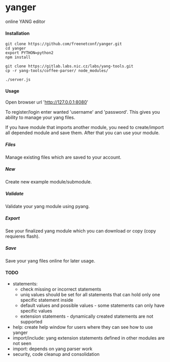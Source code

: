 yanger
======

online YANG editor

#### Installation
    git clone https://github.com/freenetconf/yanger.git
    cd yanger
	export PYTHON=python2
    npm install

	git clone https://gitlab.labs.nic.cz/labs/yang-tools.git
	cp -r yang-tools/coffee-parser/ node_modules/

    ./server.js

#### Usage
Open browser url 'http://127.0.0.1:8080'

To register/login enter wanted 'username' and 'password'.
This gives you ability to manage your yang files.

If you have module that imports another module, you need to create/import all
depended module and save them. After that you can use your module.

##### Files
Manage existing files which are saved to your account.

##### New
Create new example module/submodule.

##### Validate
Validate your yang module using pyang.

##### Export
See your finalized yang module which you can download or copy (copy requieres flash).

##### Save
Save your yang files online for later usage.

#### TODO
* statements:
  * check missing or incorrect statements
  * uniq values should be set for all statements that can hold only one specific statement inside
  * default values and possible values - some statements can only have specific values
  * extension statements - dynamically created statements are not supported
* help: create help window for users where they can see how to use yanger
* import/include: yang extension statements defined in other modules are not seen
* import: depends on yang parser work
* security, code cleanup and consolidation

